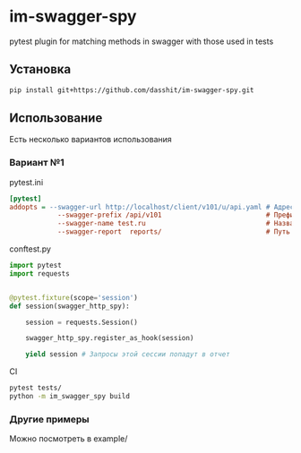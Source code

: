 # im-swagger-spy

pytest plugin for matching methods in swagger with those used in tests

## Установка

```bash
pip install git+https://github.com/dasshit/im-swagger-spy.git
```

## Использование

Есть несколько вариантов использования

### Вариант №1

pytest.ini
```ini
[pytest]
addopts = --swagger-url http://localhost/client/v101/u/api.yaml # Адрес, с которого можно получить swagger.json|yaml или openapi.json|yaml
            --swagger-prefix /api/v101                          # Префикс к path методов из документации
            --swagger-name test.ru                              # Название сервиса (для отчета)
            --swagger-report  reports/                          # Путь к папке для сохранения отчета
```
conftest.py
```python
import pytest
import requests


@pytest.fixture(scope='session')
def session(swagger_http_spy):

    session = requests.Session()

    swagger_http_spy.register_as_hook(session)

    yield session # Запросы этой сессии попадут в отчет
``` 
CI
```bash
pytest tests/
python -m im_swagger_spy build
```

### Другие примеры

Можно посмотреть в example/
